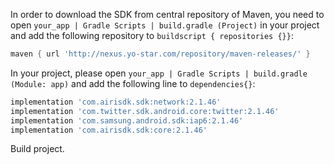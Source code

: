 

In order to download the SDK from central repository of Maven, you need to open ```your_app | Gradle Scripts | build.gradle (Project)``` in your project and add the following repository to ```buildscript { repositories {}}```:

```gradle
maven { url 'http://nexus.yo-star.com/repository/maven-releases/' }
```

In your project, please open ```your_app | Gradle Scripts | build.gradle (Module: app)``` and add the following line to ```dependencies{}```:

```gradle
implementation 'com.airisdk.sdk:network:2.1.46'
implementation 'com.twitter.sdk.android.core:twitter:2.1.46'
implementation 'com.samsung.android.sdk:iap6:2.1.46'
implementation 'com.airisdk.sdk:core:2.1.46'
```
Build project.
